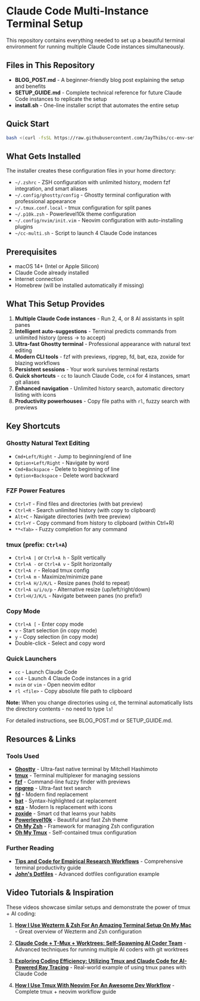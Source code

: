 # Claude Code Multi-Instance Terminal Setup

This repository contains everything needed to set up a beautiful terminal environment for running multiple Claude Code instances simultaneously.

## Files in This Repository

- **BLOG_POST.md** - A beginner-friendly blog post explaining the setup and benefits
- **SETUP_GUIDE.md** - Complete technical reference for future Claude Code instances to replicate the setup  
- **install.sh** - One-line installer script that automates the entire setup

## Quick Start

```bash
bash <(curl -fsSL https://raw.githubusercontent.com/JayThibs/cc-env-setup/main/install.sh)
```

## What Gets Installed

The installer creates these configuration files in your home directory:
- `~/.zshrc` - ZSH configuration with unlimited history, modern fzf integration, and smart aliases
- `~/.config/ghostty/config` - Ghostty terminal configuration with professional appearance
- `~/.tmux.conf.local` - tmux configuration for split panes
- `~/.p10k.zsh` - Powerlevel10k theme configuration
- `~/.config/nvim/init.vim` - Neovim configuration with auto-installing plugins
- `~/cc-multi.sh` - Script to launch 4 Claude Code instances

## Prerequisites

- macOS 14+ (Intel or Apple Silicon)
- Claude Code already installed
- Internet connection
- Homebrew (will be installed automatically if missing)

## What This Setup Provides

1. **Multiple Claude Code instances** - Run 2, 4, or 8 AI assistants in split panes
2. **Intelligent auto-suggestions** - Terminal predicts commands from unlimited history (press → to accept)
3. **Ultra-fast Ghostty terminal** - Professional appearance with natural text editing
4. **Modern CLI tools** - fzf with previews, ripgrep, fd, bat, eza, zoxide for blazing workflows
5. **Persistent sessions** - Your work survives terminal restarts
6. **Quick shortcuts** - `cc` to launch Claude Code, `cc4` for 4 instances, smart git aliases
7. **Enhanced navigation** - Unlimited history search, automatic directory listing with icons
8. **Productivity powerhouses** - Copy file paths with `rl`, fuzzy search with previews

## Key Shortcuts

### Ghostty Natural Text Editing
- `Cmd+Left/Right` - Jump to beginning/end of line
- `Option+Left/Right` - Navigate by word
- `Cmd+Backspace` - Delete to beginning of line
- `Option+Backspace` - Delete word backward

### FZF Power Features
- `Ctrl+T` - Find files and directories (with bat preview)
- `Ctrl+R` - Search unlimited history (with copy to clipboard)
- `Alt+C` - Navigate directories (with tree preview)
- `Ctrl+Y` - Copy command from history to clipboard (within Ctrl+R)
- `**<Tab>` - Fuzzy completion for any command

### tmux (prefix: `Ctrl+A`)
- `Ctrl+A |` or `Ctrl+A h` - Split vertically
- `Ctrl+A -` or `Ctrl+A v` - Split horizontally
- `Ctrl+A r` - Reload tmux config
- `Ctrl+A m` - Maximize/minimize pane
- `Ctrl+A H/J/K/L` - Resize panes (hold to repeat)
- `Ctrl+A u/i/o/p` - Alternative resize (up/left/right/down)
- `Ctrl+H/J/K/L` - Navigate between panes (no prefix!)

### Copy Mode
- `Ctrl+A [` - Enter copy mode
- `v` - Start selection (in copy mode)
- `y` - Copy selection (in copy mode)
- Double-click - Select and copy word

### Quick Launchers
- `cc` - Launch Claude Code
- `cc4` - Launch 4 Claude Code instances in a grid
- `nvim` or `vim` - Open neovim editor
- `rl <file>` - Copy absolute file path to clipboard

**Note:** When you change directories using `cd`, the terminal automatically lists the directory contents - no need to type `ls`!

For detailed instructions, see BLOG_POST.md or SETUP_GUIDE.md.

## Resources & Links

### Tools Used
- **[Ghostty](https://ghostty.org/)** - Ultra-fast native terminal by Mitchell Hashimoto
- **[tmux](https://formulae.brew.sh/formula/tmux)** - Terminal multiplexer for managing sessions
- **[fzf](https://github.com/junegunn/fzf)** - Command-line fuzzy finder with previews
- **[ripgrep](https://github.com/BurntSushi/ripgrep)** - Ultra-fast text search
- **[fd](https://github.com/sharkdp/fd)** - Modern find replacement
- **[bat](https://github.com/sharkdp/bat)** - Syntax-highlighted cat replacement
- **[eza](https://github.com/eza-community/eza)** - Modern ls replacement with icons
- **[zoxide](https://github.com/ajeetdsouza/zoxide)** - Smart cd that learns your habits
- **[Powerlevel10k](https://github.com/romkatv/powerlevel10k)** - Beautiful and fast Zsh theme
- **[Oh My Zsh](https://ohmyz.sh/)** - Framework for managing Zsh configuration
- **[Oh My Tmux](https://github.com/gpakosz/.tmux)** - Self-contained tmux configuration

### Further Reading
- **[Tips and Code for Empirical Research Workflows](https://www.lesswrong.com/posts/6P8GYb4AjtPXx6LLB/tips-and-code-for-empirical-research-workflows)** - Comprehensive terminal productivity guide
- **[John's Dotfiles](https://github.com/jplhughes/dotfiles)** - Advanced dotfiles configuration example

## Video Tutorials & Inspiration

These videos showcase similar setups and demonstrate the power of tmux + AI coding:

1. **[How I Use Wezterm & Zsh For An Amazing Terminal Setup On My Mac](https://www.youtube.com/watch?v=TTgQV21X0SQ)** - Great overview of Wezterm and Zsh configuration

2. **[Claude Code + T-Mux + Worktrees: Self-Spawning AI Coder Team](https://www.youtube.com/watch?v=bWKHPelgNgs)** - Advanced techniques for running multiple AI coders with git worktrees

3. **[Exploring Coding Efficiency: Utilizing Tmux and Claude Code for AI-Powered Ray Tracing](https://www.youtube.com/watch?v=qCW1n79Thgo)** - Real-world example of using tmux panes with Claude Code

4. **[How I Use Tmux With Neovim For An Awesome Dev Workflow](https://www.youtube.com/watch?v=U-omALWIBos)** - Complete tmux + neovim workflow guide
